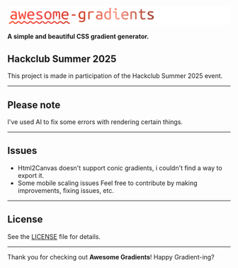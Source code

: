 ![Logo](https://github.com/tmrxdev/awesome-gradients/blob/main/awesome-gradients.png)

**A simple and beautiful CSS gradient generator.**


## Hackclub Summer 2025
This project is made in participation of the Hackclub Summer 2025 event.

---

## Please note
I've used AI to fix some errors with rendering certain things.

---

## Issues
- Html2Canvas doesn't support conic gradients, i couldn't find a way to export it.
- Some mobile scaling issues
Feel free to contribute by making improvements, fixing issues, etc.

---

## License
See the [LICENSE](LICENSE) file for details.

---

Thank you for checking out **Awesome Gradients**! Happy Gradient-ing?
